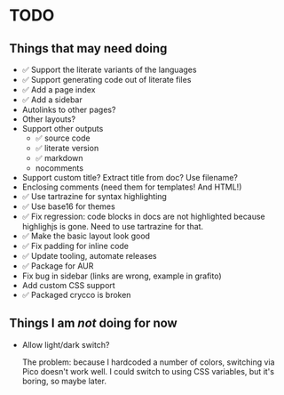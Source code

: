 # TODO

## Things that may need doing

* ✅ Support the literate variants of the languages
* ✅ Support generating code out of literate files
* ✅ Add a page index
* ✅ Add a sidebar
* Autolinks to other pages?
* Other layouts?
* Support other outputs
  * ✅ source code
  * ✅ literate version
  * ✅ markdown
  * nocomments
* Support custom title? Extract title from doc? Use filename?
* Enclosing comments (need them for templates! And HTML!)
* ✅ Use tartrazine for syntax highlighting
* ✅ Use base16 for themes
* ✅ Fix regression: code blocks in docs are not highlighted because
  highlighjs is gone. Need to use tartrazine for that.
* ✅ Make the basic layout look good
* ✅ Fix padding for inline code
* ✅ Update tooling, automate releases
* ✅ Package for AUR
* Fix bug in sidebar (links are wrong, example in grafito)
* Add custom CSS support
* ✅ Packaged crycco is broken


## Things I am *not* doing for now

* Allow light/dark switch?

  The problem: because I hardcoded a number of colors, switching via
  Pico doesn't work well. I could switch to using CSS variables, but
  it's boring, so maybe later.
